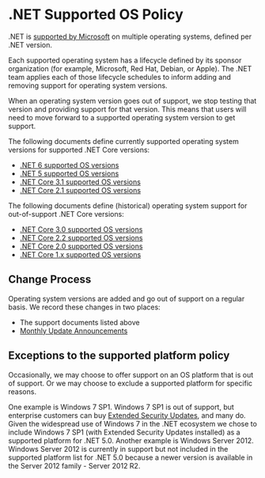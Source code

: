 # .NET Supported OS Policy

.NET is [supported by Microsoft](microsoft-support.md) on multiple operating systems, defined per .NET version.

Each supported operating system has a lifecycle defined by its sponsor organization (for example, Microsoft, Red Hat, Debian, or Apple). The .NET team applies each of those lifecycle schedules to inform adding and removing support for operating system versions.

When an operating system version goes out of support, we stop testing that version and providing support for that version. This means that users will need to move forward to a supported operating system version to get support.

The following documents define currently supported operating system versions for supported .NET Core versions:

* [.NET 6 supported OS versions](release-notes/6.0/6.0-supported-os.md)
* [.NET 5 supported OS versions](release-notes/5.0/5.0-supported-os.md)
* [.NET Core 3.1 supported OS versions](release-notes/3.1/3.1-supported-os.md)
* [.NET Core 2.1 supported OS versions](release-notes/2.1/2.1-supported-os.md)

The following documents define (historical) operating system support for out-of-support .NET Core versions:

* [.NET Core 3.0 supported OS versions](release-notes/3.0/3.0-supported-os.md)
* [.NET Core 2.2 supported OS versions](release-notes/2.2/2.2-supported-os.md)
* [.NET Core 2.0 supported OS versions](release-notes/2.0/2.0-supported-os.md)
* [.NET Core 1.x supported OS versions](release-notes/1.0/1.0-supported-os.md)

## Change Process

Operating system versions are added and go out of support on a regular basis. We record these changes in two places:

* The support documents listed above
* [Monthly Update Announcements](https://github.com/dotnet/announcements/labels/Monthly-Update)

## Exceptions to the supported platform policy

Occasionally, we may choose to offer support on an OS platform that is out of support. Or we may choose to exclude a supported platform for specific reasons.

One example is Windows 7 SP1. Windows 7 SP1 is out of support, but enterprise customers can buy [Extended Security Updates](https://docs.microsoft.com/troubleshoot/windows-client/windows-7-eos-faq/windows-7-extended-security-updates-faq), and many do. Given the widespread use of Windows 7 in the .NET ecosystem we chose to include Windows 7 SP1 (with Extended Security Updates installed) as a supported platform for .NET 5.0. Another example is Windows Server 2012. Windows Server 2012 is currently in support but not included in the supported platform list for .NET 5.0 because a newer version is available in the Server 2012 family - Server 2012 R2.
